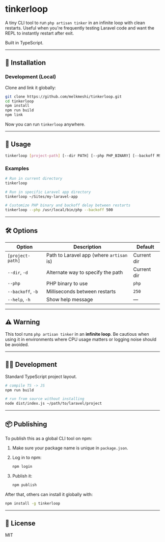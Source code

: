 # tinkerloop

A tiny CLI tool to run `php artisan tinker` in an infinite loop with clean restarts. Useful when you're frequently testing Laravel code and want the REPL to instantly restart after exit.

Built in TypeScript.

---

## 🔧 Installation

### Development (Local)

Clone and link it globally:

```bash
git clone https://github.com/melkmeshi/tinkerloop.git
cd tinkerloop
npm install
npm run build
npm link
````

Now you can run `tinkerloop` anywhere.

---

## 🚀 Usage

```bash
tinkerloop [project-path] [--dir PATH] [--php PHP_BINARY] [--backoff MS]
```

### Examples

```bash
# Run in current directory
tinkerloop

# Run in specific Laravel app directory
tinkerloop ~/Sites/my-laravel-app

# Customize PHP binary and backoff delay between restarts
tinkerloop --php /usr/local/bin/php --backoff 500
```

---

## 🛠 Options

| Option            | Description                              | Default     |
| ----------------- | ---------------------------------------- | ----------- |
| `[project-path]`  | Path to Laravel app (where `artisan` is) | Current dir |
| `--dir`, `-d`     | Alternate way to specify the path        | Current dir |
| `--php`           | PHP binary to use                        | `php`       |
| `--backoff`, `-b` | Milliseconds between restarts            | `250`       |
| `--help`, `-h`    | Show help message                        | —           |

---

## ⚠️ Warning

This tool runs `php artisan tinker` in an **infinite loop**. Be cautious when using it in environments where CPU usage matters or logging noise should be avoided.

---

## 👨‍💻 Development

Standard TypeScript project layout.

```bash
# compile TS -> JS
npm run build

# run from source without installing
node dist/index.js ~/path/to/laravel/project
```

---

## 📦 Publishing

To publish this as a global CLI tool on npm:

1. Make sure your package name is unique in `package.json`.
2. Log in to npm:

   ```bash
   npm login
   ```
3. Publish it:

   ```bash
   npm publish
   ```

After that, others can install it globally with:

```bash
npm install -g tinkerloop
```

---

## 📄 License

MIT
